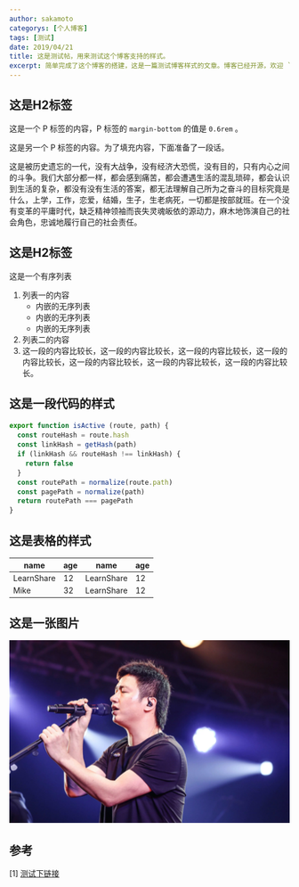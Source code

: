 ```yaml
---
author: sakamoto
categorys: [个人博客]
tags: [测试]
date: 2019/04/21
title: 这是测试帖，用来测试这个博客支持的样式。
excerpt: 简单完成了这个博客的搭建，这是一篇测试博客样式的文章。博客已经开源，欢迎 `github` 上 `star` 一下
---
```

## 这是H2标签
这是一个 P 标签的内容，P 标签的 `margin-bottom` 的值是 `0.6rem` 。

这是另一个 P 标签的内容。为了填充内容，下面准备了一段话。

这是被历史遗忘的一代，没有大战争，没有经济大恐慌，没有目的，只有内心之间的斗争。我们大部分都一样，都会感到痛苦，都会遭遇生活的混乱琐碎，都会认识到生活的复杂，都没有没有生活的答案，都无法理解自己所为之奋斗的目标究竟是什么，上学，工作，恋爱，结婚，生子，生老病死，一切都是按部就班。在一个没有变革的平庸时代，缺乏精神领袖而丧失灵魂皈依的源动力，麻木地饰演自己的社会角色，忠诚地履行自己的社会责任。

## 这是H2标签
这是一个有序列表
1. 列表一的内容  
    - 内嵌的无序列表
    - 内嵌的无序列表
    - 内嵌的无序列表
2. 列表二的内容
3. 这一段的内容比较长，这一段的内容比较长，这一段的内容比较长，这一段的内容比较长，这一段的内容比较长，这一段的内容比较长，这一段的内容比较长。

## 这是一段代码的样式
```javascript
export function isActive (route, path) {
  const routeHash = route.hash
  const linkHash = getHash(path)
  if (linkHash && routeHash !== linkHash) {
    return false
  }
  const routePath = normalize(route.path)
  const pagePath = normalize(path)
  return routePath === pagePath
}
```

## 这是表格的样式
|    name    | age |    name    | age |
| ---------- | --- | ---------- | --- |
| LearnShare |  12 | LearnShare |  12 |
| Mike       |  32 | LearnShare |  12 |

## 这是一张图片
![南京李志](../images/lizhi.png)

## 参考
[1] [测试下链接](https://github.com/ChangMM)
